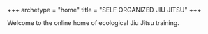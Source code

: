 +++
archetype = "home"
title = "SELF ORGANIZED JIU JITSU"
+++

Welcome to the online home of ecological Jiu Jitsu training.